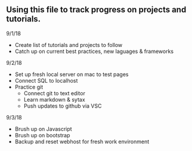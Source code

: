 ## Using this file to track progress on projects and tutorials.

9/1/18

* Create list of tutorials and projects to follow
* Catch up on current best practices, new laguages & frameworks

9/2/18
* Set up fresh local server on mac to test pages 
* Connect SQL to localhost
* Practice git 
  * Connect git to text editor
  * Learn markdown & sytax
  * Push updates to github via VSC

9/3/18
* Brush up on Javascript 
* Brush up on bootstrap
* Backup and reset webhost for fresh work environment